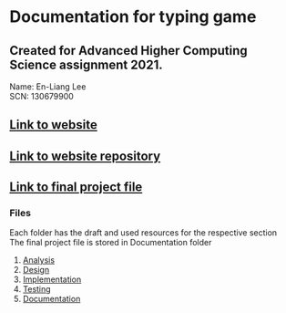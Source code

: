 # Documentation for typing game

## Created for Advanced Higher Computing Science assignment 2021.  
Name: En-Liang Lee  
SCN: 130679900  

## [Link to website](https://leon0241.github.io/typings/public)

## [Link to website repository](https://github.com/leon0241/typings)  

## [Link to final project file](5%20-%20Documentation)

### Files
Each folder has the draft and used resources for the respective section  
The final project file is stored in Documentation folder
1. [Analysis](1%20-%20Analysis)
2. [Design](2%20-%20Design)
3. [Implementation](3%20-%20Implementation)
4. [Testing](4%20-%20Testing)
5. [Documentation](5%20-%20Documentation)
